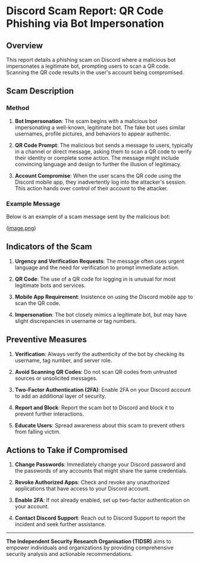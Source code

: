 # Discord Scam Report: QR Code Phishing via Bot Impersonation

## Overview

This report details a phishing scam on Discord where a malicious bot impersonates a legitimate bot, prompting users to scan a QR code. Scanning the QR code results in the user's account being compromised.

## Scam Description

### Method

1. **Bot Impersonation**: The scam begins with a malicious bot impersonating a well-known, legitimate bot. The fake bot uses similar usernames, profile pictures, and behaviors to appear authentic.
  
2. **QR Code Prompt**: The malicious bot sends a message to users, typically in a channel or direct message, asking them to scan a QR code to verify their identity or complete some action. The message might include convincing language and design to further the illusion of legitimacy.

3. **Account Compromise**: When the user scans the QR code using the Discord mobile app, they inadvertently log into the attacker's session. This action hands over control of their account to the attacker.

### Example Message

Below is an example of a scam message sent by the malicious bot:

([image.png](https://postimg.cc/jWGGhc8y))

## Indicators of the Scam

1. **Urgency and Verification Requests**: The message often uses urgent language and the need for verification to prompt immediate action.
  
2. **QR Code**: The use of a QR code for logging in is unusual for most legitimate bots and services.

3. **Mobile App Requirement**: Insistence on using the Discord mobile app to scan the QR code.

4. **Impersonation**: The bot closely mimics a legitimate bot, but may have slight discrepancies in username or tag numbers.

## Preventive Measures

1. **Verification**: Always verify the authenticity of the bot by checking its username, tag number, and server role.

2. **Avoid Scanning QR Codes**: Do not scan QR codes from untrusted sources or unsolicited messages.

3. **Two-Factor Authentication (2FA)**: Enable 2FA on your Discord account to add an additional layer of security.

4. **Report and Block**: Report the scam bot to Discord and block it to prevent further interactions.

5. **Educate Users**: Spread awareness about this scam to prevent others from falling victim.

## Actions to Take if Compromised

1. **Change Passwords**: Immediately change your Discord password and the passwords of any accounts that might share the same credentials.

2. **Revoke Authorized Apps**: Check and revoke any unauthorized applications that have access to your Discord account.

3. **Enable 2FA**: If not already enabled, set up two-factor authentication on your account.

4. **Contact Discord Support**: Reach out to Discord Support to report the incident and seek further assistance.

---

**The Independent Security Research Organisation (TIDSR)** aims to empower individuals and organizations by providing comprehensive security analysis and actionable recommendations.
